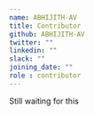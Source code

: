 ```yaml
---
name: ABHIJITH-AV
title: Contributor
github: ABHIJITH-AV
twitter: ""
linkedin: ""
slack: ""
joining_date: ""
role : contributor
---
```


Still waiting for this
